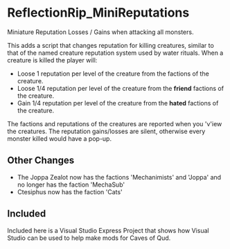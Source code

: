 # ReflectionRip_MiniReputations
Miniature Reputation Losses / Gains when attacking all monsters.

This adds a script that changes reputation for killing creatures, similar to that of the named creature reputation system used by water rituals.  When a creature is killed the player will:
* Loose 1 reputation per level of the creature from the factions of the creature.
* Loose 1/4 reputation per level of the creature from the **friend** factions of the creature.
* Gain 1/4 reputation per level of the creature from the **hated** factions of the creature.

The factions and reputations of the creatures are reported when you 'v'iew the creatures.  The reputation gains/losses are silent, otherwise every monster killed would have a pop-up.

## Other Changes

* The Joppa Zealot now has the factions 'Mechanimists' and 'Joppa' and no longer has the faction 'MechaSub'
* Ctesiphus now has the faction 'Cats'

## Included

Included here is a Visual Studio Express Project that shows how Visual Studio can be used to help make mods for Caves of Qud.
